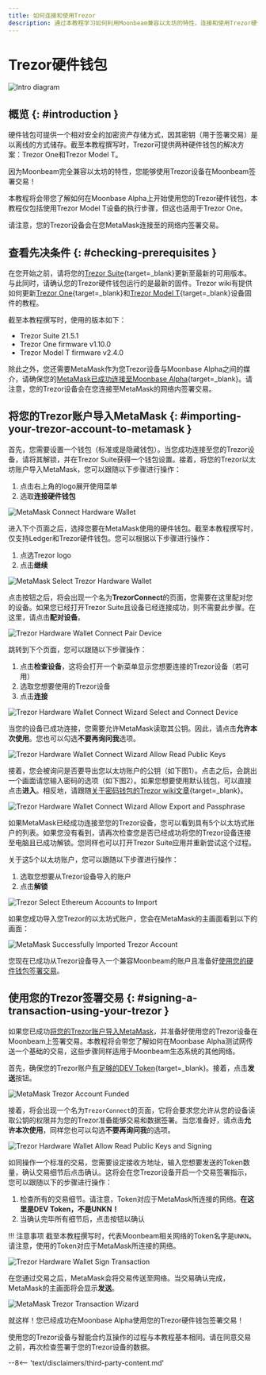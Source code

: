 ```yaml
---
title: 如何连接和使用Trezor
description: 通过本教程学习如何利用Moonbeam兼容以太坊的特性，连接和使用Trezor硬件钱包在Moonbeam内签署交易
---
```


# Trezor硬件钱包

![Intro diagram](/images/tokens/connect/trezor/trezor-banner.png)

## 概览 {: #introduction } 

硬件钱包可提供一个相对安全的加密资产存储方式，因其密钥（用于签署交易）是以离线的方式储存。截至本教程撰写时，Trezor可提供两种硬件钱包的解决方案：Trezor One和Trezor Model T。

因为Moonbeam完全兼容以太坊的特性，您能够使用Trezor设备在Moonbeam签署交易！

本教程将会带您了解如何在Moonbase Alpha上开始使用您的Trezor硬件钱包，本教程仅包括使用Trezor Model T设备的执行步骤，但这也适用于Trezor One。

请注意，您的Trezor设备会在您MetaMask连接至的网络内签署交易。

## 查看先决条件 {: #checking-prerequisites } 

在您开始之前，请将您的[Trezor Suite](https://suite.trezor.io/){target=_blank}更新至最新的可用版本。 与此同时，请确认您的Trezor硬件钱包运行的是最新的固件。Trezor wiki有提供如何更新[Trezor One](https://wiki.trezor.io/User_manual:Updating_the_Trezor_device_firmware__T1){target=_blank}和[Trezor Model T](https://wiki.trezor.io/User_manual:Updating_the_Trezor_device_firmware){target=_blank}设备固件的教程。

截至本教程撰写时，使用的版本如下：

 - Trezor Suite 21.5.1
 - Trezor One firmware v1.10.0
 - Trezor Model T firmware v2.4.0

除此之外，您还需要MetaMask作为您Trezor设备与Moonbase Alpha之间的媒介，请确保您的[MetaMask已成功连接至Moonbase Alpha](/integrations/wallets/metamask/){target=_blank}。请注意，您的Trezor设备会在您连接至MetaMask的网络内签署交易。

## 将您的Trezor账户导入MetaMask {: #importing-your-trezor-account-to-metamask } 

首先，您需要设置一个钱包（标准或是隐藏钱包）。当您成功连接至您的Trezor设备，请将其解锁，并在Trezor Suite获得一个钱包设置。接着，将您的Trezor以太坊账户导入MetaMask，您可以跟随以下步骤进行操作：

 1. 点击右上角的logo展开使用菜单
 2. 选取**连接硬件钱包**

![MetaMask Connect Hardware Wallet](/images/tokens/connect/ledger/ethereum/ledger-2.png)

进入下个页面之后，选择您要在MetaMask使用的硬件钱包。截至本教程撰写时，仅支持Ledger和Trezor硬件钱包。您可以根据以下步骤进行操作：

 1. 点选Trezor logo
 2. 点击**继续**

![MetaMask Select Trezor Hardware Wallet](/images/tokens/connect/trezor/trezor-2.png)

点击按钮之后，将会出现一个名为**TrezorConnect**的页面，您需要在这里配对您的设备。如果您已经打开Trezor Suite且设备已经连接成功，则不需要此步骤。在这里，请点击**配对设备**。

![Trezor Hardware Wallet Connect Pair Device](/images/tokens/connect/trezor/trezor-3.png)

跳转到下个页面，您可以跟随以下步骤操作：

 1. 点击**检查设备**，这将会打开一个新菜单显示您想要连接的Trezor设备（若可用）
 2. 选取您想要使用的Trezor设备
 3. 点击**连接**

![Trezor Hardware Wallet Connect Wizard Select and Connect Device](/images/tokens/connect/trezor/trezor-4.png)

当您的设备已成功连接，您需要允许MetaMask读取其公钥。因此，请点击**允许本次使用**。您也可以勾选**不要再询问我**选项。

![Trezor Hardware Wallet Connect Wizard Allow Read Public Keys](/images/tokens/connect/trezor/trezor-5.png)

接着，您会被询问是否要导出您以太坊账户的公钥（如下图1）。点击之后，会跳出一个画面请您输入密码的选项（如下图2）。如果您想要使用默认钱包，可以直接点击**进入**。相反地，请跟随[关于密码钱包的Trezor wiki文章](https://wiki.trezor.io/Passphrase){target=_blank}。

![Trezor Hardware Wallet Connect Wizard Allow Export and Passphrase](/images/tokens/connect/trezor/trezor-6.png)

如果MetaMask已经成功连接至您的Trezor设备，您可以看到具有5个以太坊式账户的列表。如果您没有看到，请再次检查您是否已经成功将您的Trezor设备连接至电脑且已成功解锁。您同样也可以打开Trezor Suite应用并重新尝试这个过程。

关于这5个以太坊账户，您可以跟随以下步骤进行操作：

 1. 选取您想要从Trezor设备导入的账户
 2. 点击**解锁**

![Trezor Select Ethereum Accounts to Import](/images/tokens/connect/trezor/trezor-7.png)

如果您成功导入您Trezor的以太坊式账户，您会在MetaMask的主画面看到以下的画面：

![MetaMask Successfully Imported Trezor Account](/images/tokens/connect/trezor/trezor-8.png)

您现在已成功从Trezor设备导入一个兼容Moonbeam的账户且准备好[使用您的硬件钱包签署交易](#使用您的Trezor签署交易)。

## 使用您的Trezor签署交易 {: #signing-a-transaction-using-your-trezor } 

如果您已成功[将您的Trezor账户导入MetaMask](#将您的Trezor账户导入MetaMask)，并准备好使用您的Trezor设备在Moonbeam上签署交易。本教程将会带您了解如何在Moonbase Alpha测试网传送一个基础的交易，这些步骤同样适用于Moonbeam生态系统的其他网络。

首先，确保您的Trezor账户[有足够的DEV Token](/builders/get-started/networks/moonbase/#get-tokens/){target=_blank}。接着，点击**发送**按钮。

![MetaMask Trezor Account Funded](/images/tokens/connect/trezor/trezor-9.png)

接着，将会出现一个名为`TrezorConnect`的页面，它将会要求您允许从您的设备读取公钥的权限并为您的Trezor准备能够交易和数据签署。当您准备好，请点击**允许本次使用**，同样您也可以勾选**不要再询问我**的选项。

![Trezor Hardware Wallet Allow Read Public Keys and Signing](/images/tokens/connect/trezor/trezor-10.png)

如同操作一个标准的交易，您需要设定接收方地址，输入您想要发送的Token数量，确认交易细节后点击确认。这将会在您Trezor设备开启一个交易签署指示，您可以跟随以下的步骤进行操作：

 1. 检查所有的交易细节。请注意，Token对应于MetaMask所连接的网络。**在这里是DEV Token，不是UNKN！**
 2. 当确认完毕所有细节后，点击按钮以确认

!!! 注意事项
    截至本教程撰写时，代表Moonbeam相关网络的Token名字是`UNKN`。请注意，使用的Token对应于MetaMask所连接的网络。

![Trezor Hardware Wallet Sign Transaction](/images/tokens/connect/trezor/trezor-11.png)

在您通过交易之后，MetaMask会将交易传送至网络。当交易确认完成，MetaMask的主画面将会显示**发送**。

![MetaMask Trezor Transaction Wizard](/images/tokens/connect/trezor/trezor-12.png)

就这样！您已经成功在Moonbase Alpha使用您的Trezor硬件钱包签署交易！

使用您的Trezor设备与智能合约互操作的过程与本教程基本相同。请在同意交易之前，再次检查签署于您的Trezor设备的数据。

--8<-- 'text/disclaimers/third-party-content.md'